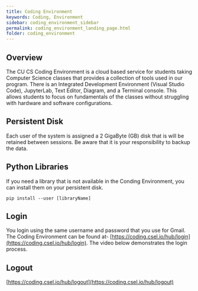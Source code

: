 ```yaml
---
title: Coding Environment
keywords: Coding, Environment
sidebar: coding_environment_sidebar
permalink: coding_environment_landing_page.html
folder: coding_environment
---
```


## Overview

The CU CS Coding Environment is a cloud based service for students taking Computer Science classes that provides a collection of tools used in our program. There is an Integrated Development Environment (Visual Studio Code), JupyterLab, Text Editor, Diagram, and a Terminal console. This allows students to focus on fundamentals of the classes without struggling with hardware and software configurations.

## Persistent Disk

Each user of the system is assigned a 2 GigaByte (GB) disk that is will be retained between sessions. Be aware that it is your responsibility to backup the data.

## Python Libraries

If you need a library that is not available in the Conding Environment, you can install them on your persistent disk.

```
pip install --user [libraryName]
```

## Login

You login using the same username and password that you use for Gmail. The Coding Environment can be found at- [https://coding.csel.io/hub/login](https://coding.csel.io/hub/login). The video below demonstrates the login process.


## Logout

[https://coding.csel.io/hub/logout](https://coding.csel.io/hub/logout)
